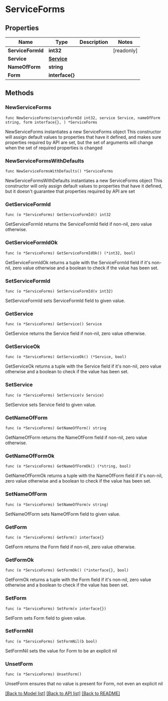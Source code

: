 # ServiceForms

## Properties

Name | Type | Description | Notes
------------ | ------------- | ------------- | -------------
**ServiceFormId** | **int32** |  | [readonly] 
**Service** | [**Service**](Service.md) |  | 
**NameOfForm** | **string** |  | 
**Form** | **interface{}** |  | 

## Methods

### NewServiceForms

`func NewServiceForms(serviceFormId int32, service Service, nameOfForm string, form interface{}, ) *ServiceForms`

NewServiceForms instantiates a new ServiceForms object
This constructor will assign default values to properties that have it defined,
and makes sure properties required by API are set, but the set of arguments
will change when the set of required properties is changed

### NewServiceFormsWithDefaults

`func NewServiceFormsWithDefaults() *ServiceForms`

NewServiceFormsWithDefaults instantiates a new ServiceForms object
This constructor will only assign default values to properties that have it defined,
but it doesn't guarantee that properties required by API are set

### GetServiceFormId

`func (o *ServiceForms) GetServiceFormId() int32`

GetServiceFormId returns the ServiceFormId field if non-nil, zero value otherwise.

### GetServiceFormIdOk

`func (o *ServiceForms) GetServiceFormIdOk() (*int32, bool)`

GetServiceFormIdOk returns a tuple with the ServiceFormId field if it's non-nil, zero value otherwise
and a boolean to check if the value has been set.

### SetServiceFormId

`func (o *ServiceForms) SetServiceFormId(v int32)`

SetServiceFormId sets ServiceFormId field to given value.


### GetService

`func (o *ServiceForms) GetService() Service`

GetService returns the Service field if non-nil, zero value otherwise.

### GetServiceOk

`func (o *ServiceForms) GetServiceOk() (*Service, bool)`

GetServiceOk returns a tuple with the Service field if it's non-nil, zero value otherwise
and a boolean to check if the value has been set.

### SetService

`func (o *ServiceForms) SetService(v Service)`

SetService sets Service field to given value.


### GetNameOfForm

`func (o *ServiceForms) GetNameOfForm() string`

GetNameOfForm returns the NameOfForm field if non-nil, zero value otherwise.

### GetNameOfFormOk

`func (o *ServiceForms) GetNameOfFormOk() (*string, bool)`

GetNameOfFormOk returns a tuple with the NameOfForm field if it's non-nil, zero value otherwise
and a boolean to check if the value has been set.

### SetNameOfForm

`func (o *ServiceForms) SetNameOfForm(v string)`

SetNameOfForm sets NameOfForm field to given value.


### GetForm

`func (o *ServiceForms) GetForm() interface{}`

GetForm returns the Form field if non-nil, zero value otherwise.

### GetFormOk

`func (o *ServiceForms) GetFormOk() (*interface{}, bool)`

GetFormOk returns a tuple with the Form field if it's non-nil, zero value otherwise
and a boolean to check if the value has been set.

### SetForm

`func (o *ServiceForms) SetForm(v interface{})`

SetForm sets Form field to given value.


### SetFormNil

`func (o *ServiceForms) SetFormNil(b bool)`

 SetFormNil sets the value for Form to be an explicit nil

### UnsetForm
`func (o *ServiceForms) UnsetForm()`

UnsetForm ensures that no value is present for Form, not even an explicit nil

[[Back to Model list]](../README.md#documentation-for-models) [[Back to API list]](../README.md#documentation-for-api-endpoints) [[Back to README]](../README.md)


